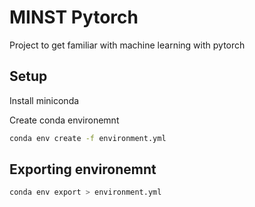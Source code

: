 # MINST Pytorch

Project to get familiar with machine learning with pytorch 

## Setup

Install miniconda

Create conda environemnt
```bash
conda env create -f environment.yml
```


## Exporting environemnt

```bash
conda env export > environment.yml
```